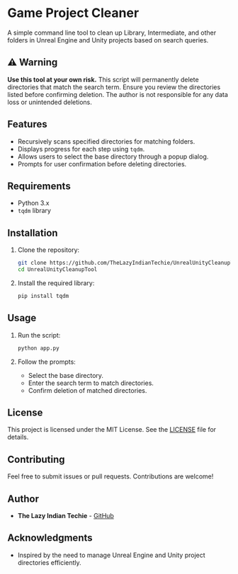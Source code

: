 
# Game Project Cleaner

A simple command line tool to clean up Library, Intermediate, and other folders in Unreal Engine and Unity projects based on search queries.

## ⚠️ Warning

**Use this tool at your own risk.** This script will permanently delete directories that match the search term. Ensure you review the directories listed before confirming deletion. The author is not responsible for any data loss or unintended deletions.

## Features

- Recursively scans specified directories for matching folders.
- Displays progress for each step using `tqdm`.
- Allows users to select the base directory through a popup dialog.
- Prompts for user confirmation before deleting directories.

## Requirements

- Python 3.x
- `tqdm` library

## Installation

1. Clone the repository:
   ```sh
   git clone https://github.com/TheLazyIndianTechie/UnrealUnityCleanupTool.git
   cd UnrealUnityCleanupTool
   ```

2. Install the required library:
   ```sh
   pip install tqdm
   ```

## Usage

1. Run the script:
   ```sh
   python app.py
   ```

2. Follow the prompts:
   - Select the base directory.
   - Enter the search term to match directories.
   - Confirm deletion of matched directories.

## License

This project is licensed under the MIT License. See the [LICENSE](LICENSE) file for details.

## Contributing

Feel free to submit issues or pull requests. Contributions are welcome!

## Author

- **The Lazy Indian Techie** - [GitHub](https://github.com/TheLazyIndianTechie)

## Acknowledgments

- Inspired by the need to manage Unreal Engine and Unity project directories efficiently.
